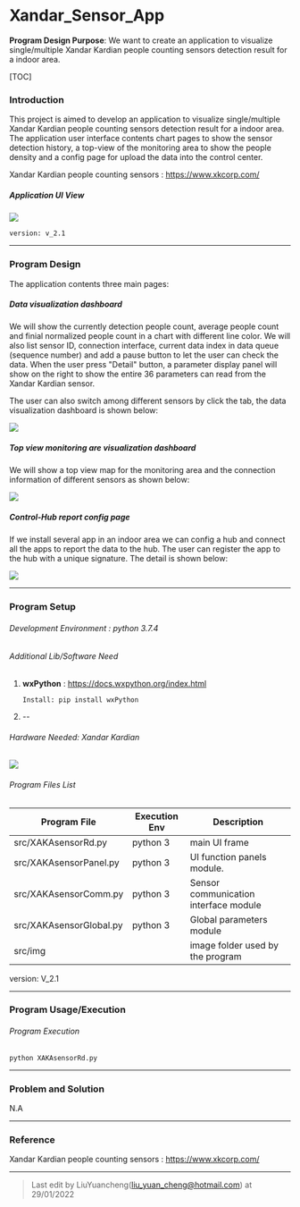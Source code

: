 # Xandar_Sensor_App

**Program Design Purpose**: We want to create an application to visualize single/multiple Xandar Kardian people counting sensors detection result for a indoor area. 

[TOC]

### Introduction 

This project is aimed to develop an application to visualize single/multiple Xandar Kardian people counting sensors detection result for a indoor area. The application user interface contents chart pages to show the sensor detection history, a top-view of the monitoring area to show the people density and a config page for upload the data into the control center. 

Xandar Kardian people counting sensors : https://www.xkcorp.com/

##### Application UI View

![](doc/img/UI_view.gif)

`version: v_2.1`



------

### Program Design

The application contents three main pages: 

##### Data visualization dashboard

We will show the currently detection people count, average people count and finial normalized people count in a chart with different line color. We will also list sensor ID, connection interface, current data index in data queue (sequence number) and add a pause button to let the user can check the data. When the user press "Detail" button, a parameter display panel will show on the right to show the entire 36 parameters can read from the  Xandar Kardian sensor. 

The user can also switch among different sensors by click the tab, the data visualization dashboard is shown below: 

![](doc/img/2019-06-26_175341.png)

##### Top view monitoring are visualization dashboard 

We will show a top view map for the monitoring area and the connection information of different sensors as shown below: 

![](doc/img/2019-06-26_174423.png)

##### Control-Hub report config page

If we install several app in an indoor area we can config a hub and connect all the apps to report the data to the hub. The user can register the app to the hub with a unique signature. The detail is shown below:

![](doc/img/2019-06-26_174443.png)





------

### Program Setup

###### Development Environment : python 3.7.4

###### Additional Lib/Software Need

1. **wxPython** : https://docs.wxpython.org/index.html

   ```
   Install: pip install wxPython
   ```

2.  --

###### Hardware Needed: Xandar Kardian

![](doc/img/sensor.jpg)

###### Program Files List 

| Program File            | Execution Env | Description                           |
| ----------------------- | ------------- | ------------------------------------- |
| src/XAKAsensorRd.py     | python 3      | main UI frame                         |
| src/XAKAsensorPanel.py  | python 3      | UI function panels module.            |
| src/XAKAsensorComm.py   | python 3      | Sensor communication interface module |
| src/XAKAsensorGlobal.py | python 3      | Global parameters module              |
| src/img                 |               | image folder used by the program      |

version: V_2.1



------

### Program Usage/Execution

###### Program Execution

```
python XAKAsensorRd.py
```



------

### Problem and Solution

N.A

------

### Reference

Xandar Kardian people counting sensors : https://www.xkcorp.com/

------

> Last edit by LiuYuancheng(liu_yuan_cheng@hotmail.com) at 29/01/2022